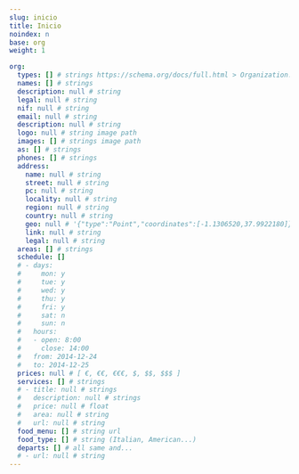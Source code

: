 ```yaml
---
slug: inicio
title: Inicio
noindex: n
base: org
weight: 1

org:
  types: [] # strings https://schema.org/docs/full.html > Organization...
  names: [] # strings
  description: null # string
  legal: null # string
  nif: null # string
  email: null # string
  description: null # string
  logo: null # string image path
  images: [] # strings image path
  as: [] # strings
  phones: [] # strings
  address:
    name: null # string
    street: null # string
    pc: null # string
    locality: null # string
    region: null # string
    country: null # string
    geo: null # '{"type":"Point","coordinates":[-1.1306520,37.9922180]}'
    link: null # string
    legal: null # string
  areas: [] # strings
  schedule: []
  # - days:
  #     mon: y
  #     tue: y
  #     wed: y
  #     thu: y
  #     fri: y
  #     sat: n
  #     sun: n
  #   hours:
  #   - open: 8:00
  #     close: 14:00
  #   from: 2014-12-24
  #   to: 2014-12-25
  prices: null # [ €, €€, €€€, $, $$, $$$ ]
  services: [] # strings
  # - title: null # strings
  #   description: null # strings
  #   price: null # float
  #   area: null # string
  #   url: null # string
  food_menu: [] # string url
  food_type: [] # string (Italian, American...)
  departs: [] # all same and...
  # - url: null # string
---
```

